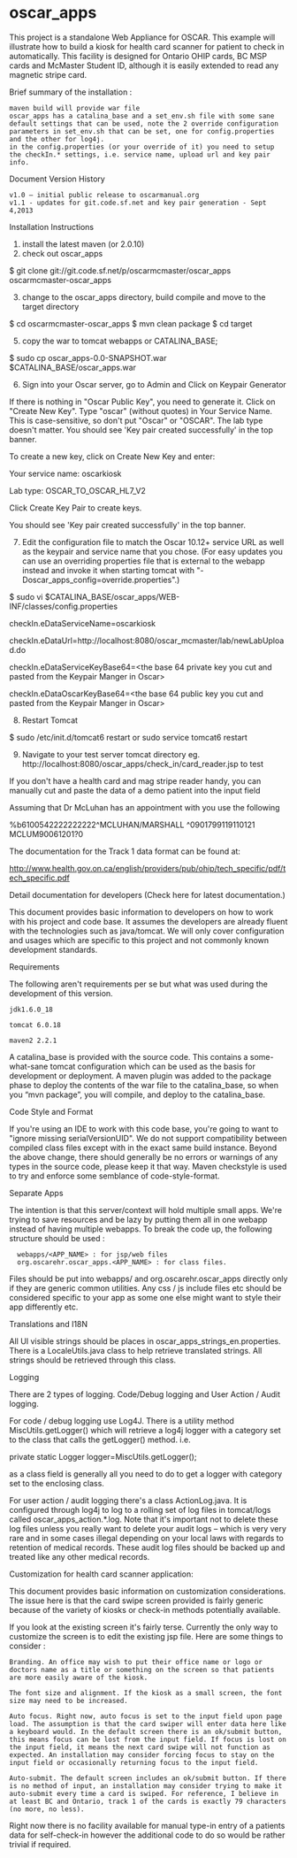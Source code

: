 oscar_apps
==========
This project is a standalone Web Appliance for OSCAR. This example will illustrate how to build a kiosk for health card scanner for patient to check in automatically. This facility is designed for Ontario OHIP cards, BC MSP cards and McMaster Student ID, although it is easily extended to read any magnetic stripe card. 

Brief summary of the installation :

    maven build will provide war file
    oscar_apps has a catalina_base and a set_env.sh file with some sane default settings that can be used, note the 2 override configuration parameters in set_env.sh that can be set, one for config.properties and the other for log4j.
    in the config.properties (or your override of it) you need to setup the checkIn.* settings, i.e. service name, upload url and key pair info.

 
Document Version History

    v1.0 – initial public release to oscarmanual.org
    v1.1 - updates for git.code.sf.net and key pair generation - Sept 4,2013 


Installation Instructions

1. install the latest maven (or 2.0.10)
2. check out oscar_apps

$ git clone git://git.code.sf.net/p/oscarmcmaster/oscar_apps oscarmcmaster-oscar_apps

3. change to the oscar_apps directory, build compile and move to the target directory

$ cd oscarmcmaster-oscar_apps
$ mvn clean package
$ cd target

5. copy the war to tomcat webapps or CATALINA_BASE; 

$ sudo cp oscar_apps-0.0-SNAPSHOT.war $CATALINA_BASE/oscar_apps.war

6. Sign into your Oscar server, go to Admin and Click on Keypair Generator

If there is nothing in "Oscar Public Key", you need to generate it.  Click on "Create New Key". Type "oscar" (without quotes) in Your Service Name. This is case-sensitive, so don't put "Oscar" or "OSCAR". The lab type doesn't matter. You should see 'Key pair created successfully' in the top banner. 

To create a new key, click on Create New Key and enter: 

Your service name:	oscarkiosk

Lab type:	OSCAR_TO_OSCAR_HL7_V2

Click Create Key Pair to create keys.

You should see 'Key pair created successfully' in the top banner.
 

7. Edit the configuration file to match the Oscar 10.12+ service URL as well as the keypair and service name that you chose.  (For easy updates you can use an overriding properties file that is external to the webapp instead and invoke it when starting tomcat with  "-Doscar_apps_config=override.properties".)

$ sudo vi $CATALINA_BASE/oscar_apps/WEB-INF/classes/config.properties

checkIn.eDataServiceName=oscarkiosk

checkIn.eDataUrl=http://localhost:8080/oscar_mcmaster/lab/newLabUpload.do

checkIn.eDataServiceKeyBase64=<the base 64 private key you cut and pasted from the Keypair Manger in Oscar>

checkIn.eDataOscarKeyBase64=<the base 64 public key you cut and pasted from the Keypair Manger in Oscar>

 

8. Restart Tomcat

$ sudo /etc/init.d/tomcat6 restart  or  sudo service tomcat6 restart

 

9. Navigate to your test server tomcat directory eg. http://localhost:8080/oscar_apps/check_in/card_reader.jsp to test

If you don't have a health card and mag stripe reader handy, you can manually cut and paste the data of a demo patient into the input field

Assuming that Dr McLuhan has an appointment with you use the following

%b6100542222222222^MCLUHAN/MARSHALL          ^0901799119110121  MCLUM90061201?0

 

The documentation for the Track 1 data format can be found at:

http://www.health.gov.on.ca/english/providers/pub/ohip/tech_specific/pdf/tech_specific.pdf

 
Detail documentation for developers
 (Check here for latest documentation.)

 

This document provides basic information to developers on how to work with his project and code base. It assumes the developers are already fluent with the technologies such as java/tomcat. We will only cover configuration and usages which are specific to this project and not commonly known development standards.

 

Requirements

The following aren't requirements per se but what was used during the development of this version.

    jdk1.6.0_18

    tomcat 6.0.18

    maven2 2.2.1

 

A catalina_base is provided with the source code. This contains a some-what-sane tomcat configuration which can be used as the basis for development or deployment. A maven plugin was added to the package phase to deploy the contents of the war file to the catalina_base, so when you “mvn package”, you will compile, and deploy to the catalina_base.

 

Code Style and Format

If you're using an IDE to work with this code base, you're going to want to "ignore missing serialVersionUID". We do not support compatibility between compiled class files except with in the exact same build instance. Beyond the above change, there should generally be no errors or warnings of any types in the source code, please keep it that way. Maven checkstyle is used to try and enforce some semblance of code-style-format.

 

Separate Apps

The intention is that this server/context will hold multiple small apps. We're trying to save resources and be lazy by putting them all in one webapp instead of having multiple webapps. To break the code up, the following structure should be used :

      webapps/<APP_NAME> : for jsp/web files
      org.oscarehr.oscar_apps.<APP_NAME> : for class files.

 

Files should be put into webapps/ and org.oscarehr.oscar_apps directly only if they are generic common utilities. Any css / js include files etc should be considered specific to your app as some one else might want to style their app differently etc.

 

Translations and I18N

All UI visible strings should be places in oscar_apps_strings_en.properties. There is a LocaleUtils.java class to help retrieve translated strings. All strings should be retrieved through this class.

 

Logging

There are 2 types of logging. Code/Debug logging and User Action / Audit logging.

 For code / debug logging use Log4J. There is a utility method MiscUtils.getLogger() which will retrieve a log4j logger with a category set to the class that calls the getLogger() method. i.e.

private static Logger logger=MiscUtils.getLogger();

 as a class field is generally all you need to do to get a logger with category set to the enclosing class.

 For user action / audit logging there's a class ActionLog.java. It is configured through log4j to log to a rolling set of log files in tomcat/logs called oscar_apps_action.*.log. Note that it's important not to delete these log files unless you really want to delete your audit logs – which is very very rare and in some cases illegal depending on your local laws with regards to retention of medical records. These audit log files should be backed up and treated like any other medical records.

 
Customization for health card scanner application:

This document provides basic information on customization considerations. The issue here is that the card swipe screen provided is fairly generic because of the variety of kiosks or check-in methods potentially available.

 

If you look at the existing screen it's fairly terse. Currently the only way to customize the screen is to edit the existing jsp file. Here are some things to consider :

    Branding. An office may wish to put their office name or logo or doctors name as a title or something on the screen so that patients are more easily aware of the kiosk.

    The font size and alignment. If the kiosk as a small screen, the font size may need to be increased.

    Auto focus. Right now, auto focus is set to the input field upon page load. The assumption is that the card swiper will enter data here like a keyboard would. In the default screen there is an ok/submit button, this means focus can be lost from the input field. If focus is lost on the input field, it means the next card swipe will not function as expected. An installation may consider forcing focus to stay on the input field or occasionally returning focus to the input field.

    Auto-submit. The default screen includes an ok/submit button. If there is no method of input, an installation may consider trying to make it auto-submit every time a card is swiped. For reference, I believe in at least BC and Ontario, track 1 of the cards is exactly 79 characters (no more, no less).

 

Right now there is no facility available for manual type-in entry of a patients data for self-check-in however the additional code to do so would be rather trivial if required.

